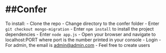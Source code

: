 ##Confer
========

To install:
    - Clone the repo
    - Change directory to the confer folder
    - Enter `git checkout mongo-migration`
    - Enter `npm install` to install the project dependencies
    - Enter `node app.js`
    - Open your browser and navigate to localhost:PORT where port is the number printed in your console
    - Login
        - For admin, the email is admin@admin.com
        - Feel free to create users